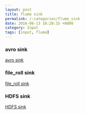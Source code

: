 ```yaml
---
layout: post
title: flume sink
permalink: /:categories/flume_sink
date: 2016-06-13 16:20:15 +0800
category: Input
tags: [input, flume]
---
```


### avro sink

[avro sink](https://flume.apache.org/FlumeUserGuide.html#avro-sink)

### file_roll sink

[file_roll sink](https://flume.apache.org/FlumeUserGuide.html#file-roll-sink)

### HDFS sink

[HDFS sink](https://flume.apache.org/FlumeUserGuide.html#hdfs-sink)
